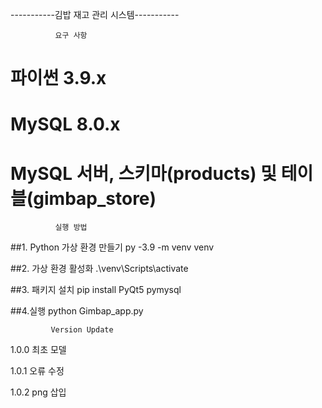 -----------김밥 재고 관리 시스템-----------

             
              요구 사항
# 파이썬 3.9.x
#  MySQL 8.0.x
#  MySQL 서버, 스키마(products) 및 테이블(gimbap_store)

              
              
              실행 방법


##1. Python 가상 환경 만들기
  py -3.9 -m venv venv

##2. 가상 환경 활성화
  .\venv\Scripts\activate

##3. 패키지 설치
  pip install PyQt5 pymysql

##4.실행
  python Gimbap_app.py


             Version Update

1.0.0 최초 모델

1.0.1 오류 수정

1.0.2 png 삽입


